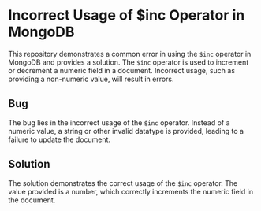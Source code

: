 # Incorrect Usage of $inc Operator in MongoDB
This repository demonstrates a common error in using the `$inc` operator in MongoDB and provides a solution.
The `$inc` operator is used to increment or decrement a numeric field in a document.  Incorrect usage, such as providing a non-numeric value, will result in errors.

## Bug
The bug lies in the incorrect usage of the `$inc` operator. Instead of a numeric value, a string or other invalid datatype is provided, leading to a failure to update the document.

## Solution
The solution demonstrates the correct usage of the `$inc` operator. The value provided is a number, which correctly increments the numeric field in the document.